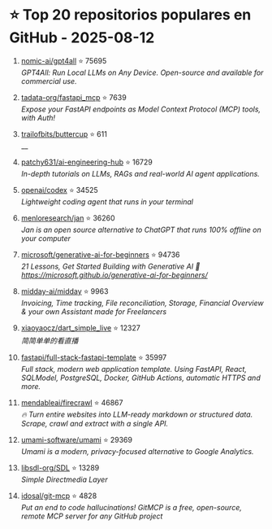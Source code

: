 # ⭐ Top 20 repositorios populares en GitHub - 2025-08-12

1. [nomic-ai/gpt4all](https://github.com/nomic-ai/gpt4all) ⭐ 75695  
   _GPT4All: Run Local LLMs on Any Device. Open-source and available for commercial use._

2. [tadata-org/fastapi_mcp](https://github.com/tadata-org/fastapi_mcp) ⭐ 7639  
   _Expose your FastAPI endpoints as Model Context Protocol (MCP) tools, with Auth!_

3. [trailofbits/buttercup](https://github.com/trailofbits/buttercup) ⭐ 611  
   __

4. [patchy631/ai-engineering-hub](https://github.com/patchy631/ai-engineering-hub) ⭐ 16729  
   _In-depth tutorials on LLMs, RAGs and real-world AI agent applications._

5. [openai/codex](https://github.com/openai/codex) ⭐ 34525  
   _Lightweight coding agent that runs in your terminal_

6. [menloresearch/jan](https://github.com/menloresearch/jan) ⭐ 36260  
   _Jan is an open source alternative to ChatGPT that runs 100% offline on your computer_

7. [microsoft/generative-ai-for-beginners](https://github.com/microsoft/generative-ai-for-beginners) ⭐ 94736  
   _21 Lessons, Get Started Building with Generative AI 🔗 https://microsoft.github.io/generative-ai-for-beginners/_

8. [midday-ai/midday](https://github.com/midday-ai/midday) ⭐ 9963  
   _Invoicing, Time tracking, File reconciliation, Storage, Financial Overview & your own Assistant made for Freelancers_

9. [xiaoyaocz/dart_simple_live](https://github.com/xiaoyaocz/dart_simple_live) ⭐ 12327  
   _简简单单的看直播_

10. [fastapi/full-stack-fastapi-template](https://github.com/fastapi/full-stack-fastapi-template) ⭐ 35997  
   _Full stack, modern web application template. Using FastAPI, React, SQLModel, PostgreSQL, Docker, GitHub Actions, automatic HTTPS and more._

11. [mendableai/firecrawl](https://github.com/mendableai/firecrawl) ⭐ 46867  
   _🔥 Turn entire websites into LLM-ready markdown or structured data. Scrape, crawl and extract with a single API._

12. [umami-software/umami](https://github.com/umami-software/umami) ⭐ 29369  
   _Umami is a modern, privacy-focused alternative to Google Analytics._

13. [libsdl-org/SDL](https://github.com/libsdl-org/SDL) ⭐ 13289  
   _Simple Directmedia Layer_

14. [idosal/git-mcp](https://github.com/idosal/git-mcp) ⭐ 4828  
   _Put an end to code hallucinations! GitMCP is a free, open-source, remote MCP server for any GitHub project_


<!-- Última actualización: 2025-08-12T08:05:59.114566 UTC -->